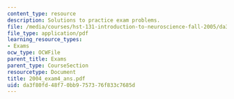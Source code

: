 ```yaml
---
content_type: resource
description: Solutions to practice exam problems.
file: /media/courses/hst-131-introduction-to-neuroscience-fall-2005/da3f80fd48f70bb9757376f833c7685d_2004_exam4_ans.pdf
file_type: application/pdf
learning_resource_types:
- Exams
ocw_type: OCWFile
parent_title: Exams
parent_type: CourseSection
resourcetype: Document
title: 2004_exam4_ans.pdf
uid: da3f80fd-48f7-0bb9-7573-76f833c7685d
---
```

